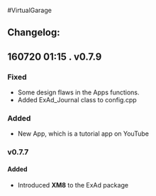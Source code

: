 #VirtualGarage  
## Changelog:    

## 160720 01:15 . v0.7.9  
### Fixed 
* Some design flaws in the Apps functions.
* Added ExAd_Journal class to config.cpp

### Added 
* New App, which is a tutorial app on YouTube

### v0.7.7  
#### Added  
* Introduced **XM8** to the ExAd package 
